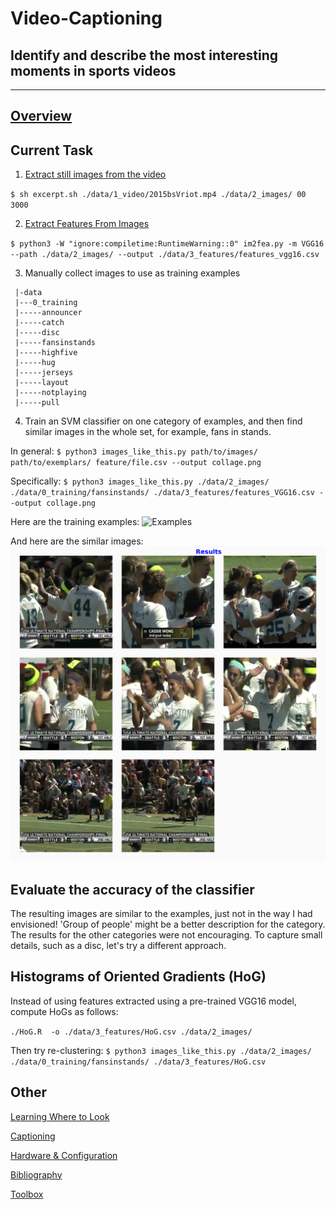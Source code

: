 # Video-Captioning
## Identify and describe the most interesting moments in sports videos
--------
[Overview](Overview.md)
--------
## Current Task
1. [Extract still images from the video](Excerpt.md)

`$ sh excerpt.sh ./data/1_video/2015bsVriot.mp4 ./data/2_images/ 00 3000`

2. [Extract Features From Images](Get-Features.md)

`$ python3 -W "ignore:compiletime:RuntimeWarning::0" im2fea.py -m VGG16 --path ./data/2_images/ --output ./data/3_features/features_vgg16.csv`

3. Manually collect images to use as training examples
```
 |-data
 |---0_training
 |-----announcer
 |-----catch
 |-----disc
 |-----fansinstands
 |-----highfive
 |-----hug
 |-----jerseys
 |-----layout
 |-----notplaying
 |-----pull
```

4. Train an SVM classifier on one category of examples, and then find similar images in the whole set, for example, fans in stands.

In general:
`$ python3 images_like_this.py path/to/images/ path/to/exemplars/ feature/file.csv --output collage.png`

Specifically:
`$ python3 images_like_this.py ./data/2_images/ ./data/0_training/fansinstands/ ./data/3_features/features_VGG16.csv --output collage.png`

Here are the training examples:
![Examples](./figures/positive_fansinstands.png?raw=true "Examples")

And here are the similar images:
![Results](./figures/predicted_fansinstands.png?raw=true "Results")

## Evaluate the accuracy of the classifier

The resulting images are similar to the examples, just not in the way I had envisioned! 'Group of people' might be a better description for the category. The results for the other categories were not encouraging. To capture small details, such as a disc, let's try a different approach.

## Histograms of Oriented Gradients (HoG)

Instead of using features extracted using a pre-trained VGG16 model, compute HoGs as follows:

`./HoG.R  -o ./data/3_features/HoG.csv ./data/2_images/`

Then try re-clustering:
`$ python3 images_like_this.py ./data/2_images/ ./data/0_training/fansinstands/ ./data/3_features/HoG.csv`


## Other
[Learning Where to Look](Where-To-Look-Next.md)

[Captioning](Captioning.md)

[Hardware & Configuration](Hardware-And-Config.md)

[Bibliography](Bibliography.md)

[Toolbox](Toolbox.md)
